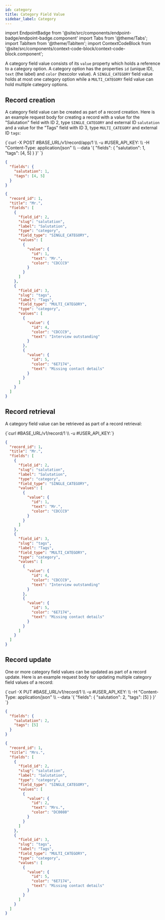 ```yaml
---
id: category
title: Category Field Value
sidebar_label: Category
---
```


import EndpointBadge from '@site/src/components/endpoint-badge/endpoint-badge.component'
import Tabs from '@theme/Tabs';
import TabItem from '@theme/TabItem';
import ContextCodeBlock from '@site/src/components/context-code-block/context-code-block.component';

A category field value consists of its `value` property which holds a reference to a category option. A category option has the properties `id` (unique ID), `text` (the label) and `color` (hexcolor value). A `SINGLE_CATEGORY` field value holds at most one category option while a `MULTI_CATEGORY` field value can hold multiple category options.

## Record creation

<EndpointBadge method="POST" url="https://api.tapeapp.com/v1/record/app/{app_id}" />

A category field value can be created as part of a record creation. Here is an example request body for creating a record with a value for the "Salutation" field with ID 2, type `SINGLE_CATEGORY` and external ID `salutation` and a value for the "Tags" field with ID 3, type `MULTI_CATEGORY` and external ID `tags`:

<Tabs defaultValue="curl">

<TabItem value="curl" label="cURL">
<ContextCodeBlock language="shell" title='➡️      Request'>
{`curl -X POST #BASE_URL/v1/record/app/1  \\
  -u #USER_API_KEY: \\
  -H "Content-Type: application/json" \\
  --data '{
    "fields": {
      "salutation": 1,
      "tags": [4, 5]
    }
  }' 
`}
</ContextCodeBlock>
</TabItem>

<TabItem value="json" label="JSON">

```json title="➡️      Request">
{
  "fields": {
    "salutation": 1,
    "tags": [4, 5]
  }
}
```

</TabItem>
</Tabs>

```json title="⬅️      Response"
{
  "record_id": 1,
  "title": "Mr.",
  "fields": [
    {
      "field_id": 2,
      "slug": "salutation",
      "label": "Salutation",
      "type": "category",
      "field_type": "SINGLE_CATEGORY",
      "values": [
        {
          "value": {
            "id": 1,
            "text": "Mr.",
            "color": "CDCCC9"
          }
        }
      ]
    },
    {
      "field_id": 3,
      "slug": "tags",
      "label": "Tags",
      "field_type": "MULTI_CATEGORY",
      "type": "category",
      "values": [
        {
          "value": {
            "id": 4,
            "color": "CDCCC9",
            "text": "Interview outstanding"
          }
        },
        {
          "value": {
            "id": 5,
            "color": "6E7174",
            "text": "Missing contact details"
          }
        }
      ]
    }
  ]
}
```

## Record retrieval

<EndpointBadge method="GET" url="https://api.tapeapp.com/v1/record/{record_id}" />

A category field value can be retrieved as part of a record retrieval:

<ContextCodeBlock language="shell" title='➡️      Request'>
{`curl #BASE_URL/v1/record/1 \\
  -u #USER_API_KEY:`}
</ContextCodeBlock>

```json title='⬅️      Response'
{
  "record_id": 1,
  "title": "Mr.",
  "fields": [
    {
      "field_id": 2,
      "slug": "salutation",
      "label": "Salutation",
      "type": "category",
      "field_type": "SINGLE_CATEGORY",
      "values": [
        {
          "value": {
            "id": 1,
            "text": "Mr.",
            "color": "CDCCC9"
          }
        }
      ]
    },
    {
      "field_id": 3,
      "slug": "tags",
      "label": "Tags",
      "field_type": "MULTI_CATEGORY",
      "type": "category",
      "values": [
        {
          "value": {
            "id": 4,
            "color": "CDCCC9",
            "text": "Interview outstanding"
          }
        },
        {
          "value": {
            "id": 5,
            "color": "6E7174",
            "text": "Missing contact details"
          }
        }
      ]
    }
  ]
}
```

## Record update

<EndpointBadge method="PUT" url="https://api.tapeapp.com/v1/record/{record_id}" />

One or more category field values can be updated as part of a record update. Here is an example request body for updating multiple category field values of a record:

<Tabs defaultValue="curl">

<TabItem value="curl" label="cURL">
<ContextCodeBlock language="shell" title='➡️      Request'>
{`curl -X PUT #BASE_URL/v1/record/1  \\
  -u #USER_API_KEY: \\
  -H "Content-Type: application/json" \\
  --data '{
    "fields": {
      "salutation": 2,
      "tags": [5]
    }
  }' 
`}
</ContextCodeBlock>
</TabItem>

<TabItem value="json" label="JSON">

```json title="➡️      Request">
{
  "fields": {
    "salutation": 2,
    "tags": [5]
  }
}
```

</TabItem>
</Tabs>

```json title='⬅️      Response'
{
  "record_id": 1,
  "title": "Mrs.",
  "fields": [
    {
      "field_id": 2,
      "slug": "salutation",
      "label": "Salutation",
      "type": "category",
      "field_type": "SINGLE_CATEGORY",
      "values": [
        {
          "value": {
            "id": 2,
            "text": "Mrs.",
            "color": "DC0080"
          }
        }
      ]
    },
    {
      "field_id": 3,
      "slug": "tags",
      "label": "Tags",
      "field_type": "MULTI_CATEGORY",
      "type": "category",
      "values": [
        {
          "value": {
            "id": 5,
            "color": "6E7174",
            "text": "Missing contact details"
          }
        }
      ]
    }
  ]
}
```

